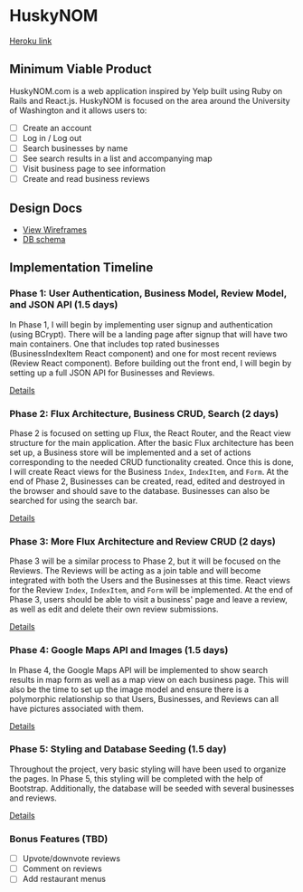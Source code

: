 # HuskyNOM

[Heroku link][heroku]

[heroku]: http://www.huskynom.herokuapp.com

## Minimum Viable Product

HuskyNOM.com is a web application inspired by Yelp built using Ruby on Rails
and React.js. HuskyNOM is focused on the area around the University of
Washington and it allows users to:

<!-- This is a Markdown checklist. Use it to keep track of your progress! -->

- [ ] Create an account
- [ ] Log in / Log out
- [ ] Search businesses by name
- [ ] See search results in a list and accompanying map
- [ ] Visit business page to see information
- [ ] Create and read business reviews

## Design Docs
* [View Wireframes][view]
* [DB schema][schema]

[view]: ./docs/views.md
[schema]: ./docs/schema.md

## Implementation Timeline

### Phase 1: User Authentication, Business Model, Review Model, and JSON API (1.5 days)

In Phase 1, I will begin by implementing user signup and authentication (using
BCrypt). There will be a landing page after signup that will have two main
containers. One that includes top rated businesses (BusinessIndexItem React component)
and one for most recent reviews (Review React component). Before building out the
front end, I will begin by setting up a full JSON API for Businesses and Reviews.

[Details][phase-one]

### Phase 2: Flux Architecture, Business CRUD, Search (2 days)

Phase 2 is focused on setting up Flux, the React Router, and the React view
structure for the main application. After the basic Flux architecture has been
set up, a Business store will be implemented and a set of actions
corresponding to the needed CRUD functionality created. Once this is done, I
will create React views for the Business `Index`, `IndexItem`, and `Form`.
At the end of Phase 2, Businesses can be created, read, edited and destroyed in
the browser and should save to the database. Businesses can also be searched for
using the search bar.

[Details][phase-two]

### Phase 3: More Flux Architecture and Review CRUD (2 days)

Phase 3 will be a similar process to Phase 2, but it will be focused on the Reviews.
The Reviews will be acting as a join table and will become integrated
with both the Users and the Businesses at this time. React views for the Review
`Index`, `IndexItem`, and `Form` will be implemented. At the end of Phase 3,
users should be able to visit a business' page and leave a review, as well as
edit and delete their own review submissions.

[Details][phase-three]

### Phase 4: Google Maps API and Images (1.5 days)

In Phase 4, the Google Maps API will be implemented to show search results in
map form as well as a map view on each business page. This will also be the
time to set up the image model and ensure there is a polymorphic relationship
so that Users, Businesses, and Reviews can all have pictures associated with them.

[Details][phase-four]

### Phase 5: Styling and Database Seeding (1.5 day)

Throughout the project, very basic styling will have been used to organize the
pages. In Phase 5, this styling will be completed with the help of Bootstrap.
Additionally, the database will be seeded with several businesses and reviews.

[Details][phase-five]

### Bonus Features (TBD)
- [ ] Upvote/downvote reviews
- [ ] Comment on reviews
- [ ] Add restaurant menus

[phase-one]: ./docs/phases/phase1.md
[phase-two]: ./docs/phases/phase2.md
[phase-three]: ./docs/phases/phase3.md
[phase-four]: ./docs/phases/phase4.md
[phase-five]: ./docs/phases/phase5.md
